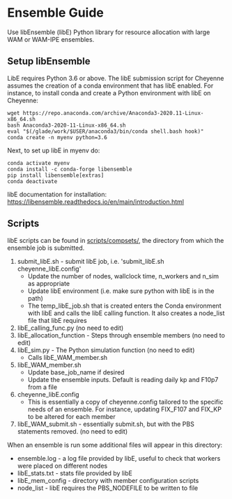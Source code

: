 # Ensemble Guide

Use libEnsemble (libE) Python library for resource allocation with large WAM or WAM-IPE ensembles. 

## Setup libEnsemble 

LibE requires Python 3.6 or above. The libE submission script for Cheyenne assumes the creation of a conda environment 
that has libE enabled. For instance, to install conda and create a Python environment with libE on Cheyenne:
```buildoutcfg
wget https://repo.anaconda.com/archive/Anaconda3-2020.11-Linux-x86_64.sh
bash Anaconda3-2020-11-Linux-x86_64.sh
eval "$(/glade/work/$USER/anaconda3/bin/conda shell.bash hook)"
conda create -n myenv python=3.6
```
Next, to set up libE in myenv do: 
```buildoutcfg
conda activate myenv
conda install -c conda-forge libensemble
pip install libensemble[extras]
conda deactivate
```
libE documentation for installation: https://libensemble.readthedocs.io/en/main/introduction.html

## Scripts

libE scripts can be found in [scripts/compsets/](scripts/compsets/), the directory from which the ensemble job is 
submitted.

1. submit_libE.sh - submit libE job, i.e. 'submit_libE.sh cheyenne_libE.config'
    * Update the number of nodes, wallclock time, n_workers and n_sim as appropriate
    * Update libE environment (i.e. make sure python with libE is in the path)
    * The temp_libE_job.sh that is created enters the Conda environment with libE and calls the libE calling function. 
   It also creates a node_list file that libE requires 
2. libE_calling_func.py (no need to edit)
3. libE_allocation_function - Steps through ensemble members (no need to edit)
4. libE_sim.py - The Python simulation function (no need to edit)
    * Calls libE_WAM_member.sh
5. libE_WAM_member.sh 
    * Update base_job_name if desired
    * Update the ensemble inputs. Default is reading daily kp and F10p7 from a file
6. cheyenne_libE.config
    * This is essentially a copy of cheyenne.config tailored to the specific needs of an ensemble. For instance, 
   updating FIX_F107 and FIX_KP to be altered for each member 
7. libE_WAM_submit.sh - essentially submit.sh, but with the PBS statements removed. (no need to edit)

When an ensemble is run some additional files will appear in this directory: 
* ensemble.log - a log file provided by libE, useful to check that workers were placed on different nodes
* libE_stats.txt - stats file provided by libE
* libE_mem_config - directory with member configuration scripts
* node_list - libE requires the PBS_NODEFILE to be written to file